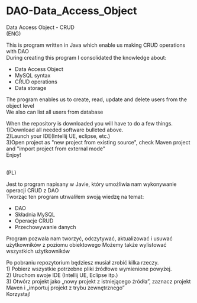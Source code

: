 # DAO-Data_Access_Object
Data Access Object - CRUD </br>
(ENG) </br>
<p> This is program written in Java which enable us making CRUD operations with DAO</br>
During creating this program I consolidated the knowledge about: 
<ul> 
<li>Data Access Object</li> 
<li>MySQL syntax</li>
<li>CRUD operations</li> 
<li>Data storage</li>
</ul>
The program enables us to create, read, update and delete users from the object level</br> 
We also can list all users from database</br>
<p>When the repository is downloaded you will have to do a few things.</br>
1)Download all needed software bulleted above. </br>
2)Launch your IDE(Intellij UE, eclipse, etc.) </br>
3)Open project as "new project from existing source", check Maven project and "import project from external mode"</br>
Enjoy!</p> 
</br>
(PL) </br>
<p> 
Jest to program napisany w Javie, który umożliwia nam wykonywanie operacji CRUD z DAO</br>
Tworząc ten program utrwaliłem swoją wiedzę na temat:
<ul> 
<li>DAO</li> 
<li>Składnia MySQL</li>
<li>Operacje CRUD</li> 
<li>Przechowywanie danych</li> 
</ul>
Program pozwala nam tworzyć, odczytywać, aktualizować i usuwać użytkowników z poziomu obiektowego<//br>
Możemy także wylistować wszystkich użytkowników</br>
<p>Po pobraniu repozytorium będziesz musiał zrobić kilka rzeczy.</br>
1) Pobierz wszystkie potrzebne pliki źródłowe wymienione powyżej. </br>
2) Uruchom swoje IDE (Intellij UE, Eclipse itp.) </br>
3) Otwórz projekt jako „nowy projekt z istniejącego źródła”, zaznacz projekt Maven i „importuj projekt z trybu zewnętrznego”</br>
Korzystaj!</p>
